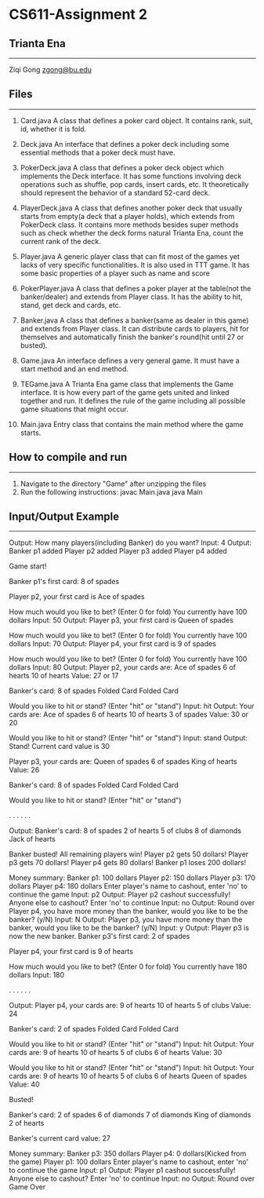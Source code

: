 # CS611-Assignment 2
## Trianta Ena
---------------------------------------------------------------------------
Ziqi Gong
zgong@bu.edu

## Files
---------------------------------------------------------------------------
1. Card.java
A class that defines a poker card object. It contains rank, suit, id, whether it is fold. 

2. Deck.java
An interface that defines a poker deck including some essential methods that a poker deck must have.

3. PokerDeck.java
A class that defines a poker deck object which implements the Deck interface. It has some functions involving deck operations such as shuffle, pop cards, insert cards, etc. It theoretically should represent the behavior of a standard 52-card deck.  

4. PlayerDeck.java
A class that defines another poker deck that usually starts from empty(a deck that a player holds), which extends from PokerDeck class. It contains more methods besides super methods such as check whether the deck forms natural Trianta Ena, count the current rank of the deck.

5. Player.java
A generic player class that can fit most of the games yet lacks of very specific functionalities. It is also used in TTT game. It has some basic properties of a player such as name and score

6. PokerPlayer.java
A class that defines a poker player at the table(not the banker/dealer) and extends from Player class. It has the ability to hit, stand, get deck and cards, etc.

7. Banker.java
A class that defines a banker(same as dealer in this game) and extends from Player class. It can distribute cards to players, hit for themselves and automatically finish the banker's round(hit until 27 or busted).

8. Game.java
An interface defines a very general game. It must have a start method and an end method.

9. TEGame.java
A Trianta Ena game class that implements the Game interface. It is how every part of the game gets united and linked together and run. It defines the rule of the game including all possible game situations that might occur.

10. Main.java
Entry class that contains the main method where the game starts.

## How to compile and run
---------------------------------------------------------------------------
1. Navigate to the directory "Game" after unzipping the files
2. Run the following instructions:
javac Main.java
java Main

## Input/Output Example
---------------------------------------------------------------------------
Output:
How many players(including Banker) do you want?
Input: 4
Output:
Banker p1 added
Player p2 added
Player p3 added
Player p4 added

Game start!

Banker p1's first card: 8 of spades

Player p2, your first card is Ace of spades

How much would you like to bet? (Enter 0 for fold)
You currently have 100 dollars 
Input: 50
Output:
Player p3, your first card is Queen of spades

How much would you like to bet? (Enter 0 for fold)
You currently have 100 dollars 
Input: 70
Output:
Player p4, your first card is 9 of spades

How much would you like to bet? (Enter 0 for fold)
You currently have 100 dollars 
Input: 80
Output:
Player p2, your cards are: 
Ace of spades
6 of hearts
10 of hearts
Value: 27 or 17

Banker's card: 
8 of spades
Folded Card
Folded Card

Would you like to hit or stand? (Enter "hit" or "stand")
Input: hit
Output:
Your cards are: 
Ace of spades
6 of hearts
10 of hearts
3 of spades
Value: 30 or 20

Would you like to hit or stand? (Enter "hit" or "stand")
Input: stand
Output:
Stand! Current card value is 30

Player p3, your cards are: 
Queen of spades
6 of spades
King of hearts
Value: 26

Banker's card: 
8 of spades
Folded Card
Folded Card

Would you like to hit or stand? (Enter "hit" or "stand")

.
.
.
.
.
.

Output:
Banker's card: 
8 of spades
2 of hearts
5 of clubs
8 of diamonds
Jack of hearts

Banker busted! All remaining players win!
Player p2 gets 50 dollars!
Player p3 gets 70 dollars!
Player p4 gets 80 dollars!
Banker p1 loses 200 dollars!

Money summary:
Banker p1: 100 dollars
Player p2: 150 dollars
Player p3: 170 dollars
Player p4: 180 dollars
Enter player's name to cashout, enter 'no' to continue the game
Input: p2
Output:
Player p2 cashout successfully!
Anyone else to cashout? Enter 'no' to continue
Input: no
Output:
Round over
Player p4, you have more money than the banker, would you like to be the banker? (y/N)
Input: N
Output:
Player p3, you have more money than the banker, would you like to be the banker? (y/N)
Input: y
Output:
Player p3 is now the new banker.
Banker p3's first card: 2 of spades

Player p4, your first card is 9 of hearts

How much would you like to bet? (Enter 0 for fold)
You currently have 180 dollars 
Input: 180

.
.
.
.
.
.

Output:
Player p4, your cards are: 
9 of hearts
10 of hearts
5 of clubs
Value: 24

Banker's card: 
2 of spades
Folded Card
Folded Card

Would you like to hit or stand? (Enter "hit" or "stand")
Input: hit
Output:
Your cards are: 
9 of hearts
10 of hearts
5 of clubs
6 of hearts
Value: 30

Would you like to hit or stand? (Enter "hit" or "stand")
Input: hit
Output:
Your cards are: 
9 of hearts
10 of hearts
5 of clubs
6 of hearts
Queen of spades
Value: 40

Busted!

Banker's card: 
2 of spades
6 of diamonds
7 of diamonds
King of diamonds
2 of hearts

Banker's current card value: 27

Money summary:
Banker p3: 350 dollars
Player p4: 0 dollars(Kicked from the game)
Player p1: 100 dollars
Enter player's name to cashout, enter 'no' to continue the game
Input: p1
Output:
Player p1 cashout successfully!
Anyone else to cashout? Enter 'no' to continue
Input: no
Output:
Round over
Game Over
